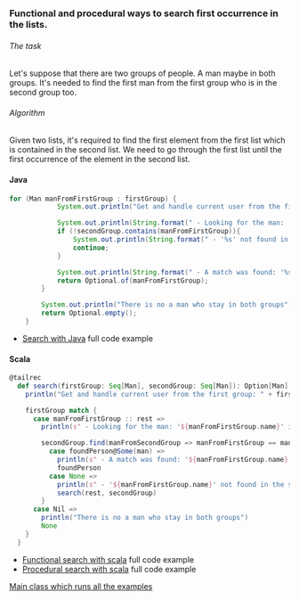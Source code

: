 ### Functional and procedural ways to search first occurrence in the lists.

###### The task
Let's suppose that there are two groups of people. A man maybe in both groups. 
It's needed to find the first man from the first group who is in the second group too. 

###### Algorithm
Given two lists, it's required to find the first element from the first list which is contained in the second list.
We need to go through the first list until the first occurrence of the element in the second list.

#### Java

```java
for (Man manFromFirstGroup : firstGroup) {
            System.out.println("Get and handle current user from the first group: " + manFromFirstGroup.name());

            System.out.println(String.format(" - Looking for the man: '%s' in the second group", manFromFirstGroup.name()));
            if (!secondGroup.contains(manFromFirstGroup)){
                System.out.println(String.format(" - '%s' not found in the second group", manFromFirstGroup.name()));
                continue;
            }

            System.out.println(String.format(" - A match was found: '%s'", manFromFirstGroup.name()));
            return Optional.of(manFromFirstGroup);
        }

        System.out.println("There is no a man who stay in both groups");
        return Optional.empty();
    }
```

* [Search with Java](JavaSearch.java) full code example


#### Scala

```scala
@tailrec
  def search(firstGroup: Seq[Man], secondGroup: Seq[Man]): Option[Man] = {
    println("Get and handle current user from the first group: " + firstGroup.head.name)

    firstGroup match {
      case manFromFirstGroup :: rest =>
        println(s" - Looking for the man: '${manFromFirstGroup.name}' in the second group")

        secondGroup.find(manFromSecondGroup => manFromFirstGroup == manFromSecondGroup) match {
          case foundPerson@Some(man) =>
            println(s" - A match was found: '${manFromFirstGroup.name}'")
            foundPerson
          case None =>
            println(s" - '${manFromFirstGroup.name}' not found in the second group")
            search(rest, secondGroup)
        }
      case Nil =>
        println("There is no a man who stay in both groups")
        None
    }
  }
```

* [Functional search with scala](ScalaFunctionalSearch.scala) full code example
* [Procedural search with scala](ScalaProceduralSearch.scala) full code example

[Main class which runs all the examples](SearchApp.scala)
